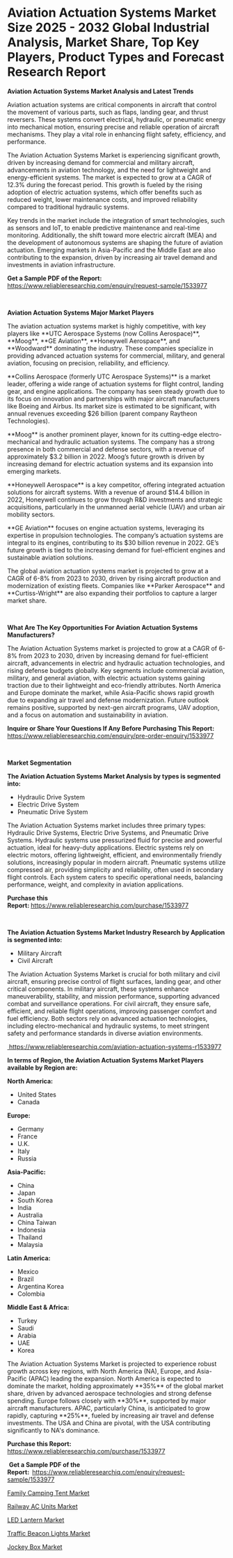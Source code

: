 <p><h1>Aviation Actuation Systems Market Size 2025 - 2032 Global Industrial Analysis, Market Share, Top Key Players, Product Types and Forecast Research Report</h1></p><p><strong>Aviation Actuation Systems Market Analysis and Latest Trends</strong></p>
<p><p>Aviation actuation systems are critical components in aircraft that control the movement of various parts, such as flaps, landing gear, and thrust reversers. These systems convert electrical, hydraulic, or pneumatic energy into mechanical motion, ensuring precise and reliable operation of aircraft mechanisms. They play a vital role in enhancing flight safety, efficiency, and performance.</p><p>The Aviation Actuation Systems Market is experiencing significant growth, driven by increasing demand for commercial and military aircraft, advancements in aviation technology, and the need for lightweight and energy-efficient systems. The market is expected to grow at a CAGR of 12.3% during the forecast period. This growth is fueled by the rising adoption of electric actuation systems, which offer benefits such as reduced weight, lower maintenance costs, and improved reliability compared to traditional hydraulic systems.</p><p>Key trends in the market include the integration of smart technologies, such as sensors and IoT, to enable predictive maintenance and real-time monitoring. Additionally, the shift toward more electric aircraft (MEA) and the development of autonomous systems are shaping the future of aviation actuation. Emerging markets in Asia-Pacific and the Middle East are also contributing to the expansion, driven by increasing air travel demand and investments in aviation infrastructure.</p></p>
<p><strong>Get a Sample PDF of the Report:&nbsp;</strong> <a href="https://www.reliableresearchiq.com/enquiry/request-sample/1533977?utm_campaign=1834&utm_medium=2&utm_source=Github&utm_content=ia&utm_term=23012025&utm_id=aviation-actuation-systems">https://www.reliableresearchiq.com/enquiry/request-sample/1533977</a></p>
<p>&nbsp;</p>
<p><strong>Aviation Actuation Systems Major Market Players</strong></p>
<p><p>The aviation actuation systems market is highly competitive, with key players like **UTC Aerospace Systems (now Collins Aerospace)**, **Moog**, **GE Aviation**, **Honeywell Aerospace**, and **Woodward** dominating the industry. These companies specialize in providing advanced actuation systems for commercial, military, and general aviation, focusing on precision, reliability, and efficiency.</p><p>**Collins Aerospace (formerly UTC Aerospace Systems)** is a market leader, offering a wide range of actuation systems for flight control, landing gear, and engine applications. The company has seen steady growth due to its focus on innovation and partnerships with major aircraft manufacturers like Boeing and Airbus. Its market size is estimated to be significant, with annual revenues exceeding $26 billion (parent company Raytheon Technologies).</p><p>**Moog** is another prominent player, known for its cutting-edge electro-mechanical and hydraulic actuation systems. The company has a strong presence in both commercial and defense sectors, with a revenue of approximately $3.2 billion in 2022. Moog’s future growth is driven by increasing demand for electric actuation systems and its expansion into emerging markets.</p><p>**Honeywell Aerospace** is a key competitor, offering integrated actuation solutions for aircraft systems. With a revenue of around $14.4 billion in 2022, Honeywell continues to grow through R&D investments and strategic acquisitions, particularly in the unmanned aerial vehicle (UAV) and urban air mobility sectors.</p><p>**GE Aviation** focuses on engine actuation systems, leveraging its expertise in propulsion technologies. The company’s actuation systems are integral to its engines, contributing to its $30 billion revenue in 2022. GE’s future growth is tied to the increasing demand for fuel-efficient engines and sustainable aviation solutions.</p><p>The global aviation actuation systems market is projected to grow at a CAGR of 6-8% from 2023 to 2030, driven by rising aircraft production and modernization of existing fleets. Companies like **Parker Aerospace** and **Curtiss-Wright** are also expanding their portfolios to capture a larger market share.</p></p>
<p>&nbsp;</p>
<p><strong>What Are The Key Opportunities For Aviation Actuation Systems Manufacturers?</strong></p>
<p><p>The Aviation Actuation Systems market is projected to grow at a CAGR of 6-8% from 2023 to 2030, driven by increasing demand for fuel-efficient aircraft, advancements in electric and hydraulic actuation technologies, and rising defense budgets globally. Key segments include commercial aviation, military, and general aviation, with electric actuation systems gaining traction due to their lightweight and eco-friendly attributes. North America and Europe dominate the market, while Asia-Pacific shows rapid growth due to expanding air travel and defense modernization. Future outlook remains positive, supported by next-gen aircraft programs, UAV adoption, and a focus on automation and sustainability in aviation.</p></p>
<p><strong>Inquire or Share Your Questions If Any Before Purchasing This Report:</strong> <a href="https://www.reliableresearchiq.com/enquiry/pre-order-enquiry/1533977?utm_campaign=1834&utm_medium=2&utm_source=Github&utm_content=ia&utm_term=23012025&utm_id=aviation-actuation-systems">https://www.reliableresearchiq.com/enquiry/pre-order-enquiry/1533977</a></p>
<p>&nbsp;</p>
<p><strong>Market Segmentation</strong></p>
<p><strong>The Aviation Actuation Systems Market Analysis by types is segmented into:</strong></p>
<p><ul><li>Hydraulic Drive System</li><li>Electric Drive System</li><li>Pneumatic Drive System</li></ul></p>
<p><p>The Aviation Actuation Systems market includes three primary types: Hydraulic Drive Systems, Electric Drive Systems, and Pneumatic Drive Systems. Hydraulic systems use pressurized fluid for precise and powerful actuation, ideal for heavy-duty applications. Electric systems rely on electric motors, offering lightweight, efficient, and environmentally friendly solutions, increasingly popular in modern aircraft. Pneumatic systems utilize compressed air, providing simplicity and reliability, often used in secondary flight controls. Each system caters to specific operational needs, balancing performance, weight, and complexity in aviation applications.</p></p>
<p><strong>Purchase this Report:&nbsp;</strong><a href="https://www.reliableresearchiq.com/purchase/1533977?utm_campaign=1834&utm_medium=2&utm_source=Github&utm_content=ia&utm_term=23012025&utm_id=aviation-actuation-systems">https://www.reliableresearchiq.com/purchase/1533977</a></p>
<p>&nbsp;</p>
<p><strong>The Aviation Actuation Systems Market Industry Research by Application is segmented into:</strong></p>
<p><ul><li>Military Aircraft</li><li>Civil Aircraft</li></ul></p>
<p><p>The Aviation Actuation Systems Market is crucial for both military and civil aircraft, ensuring precise control of flight surfaces, landing gear, and other critical components. In military aircraft, these systems enhance maneuverability, stability, and mission performance, supporting advanced combat and surveillance operations. For civil aircraft, they ensure safe, efficient, and reliable flight operations, improving passenger comfort and fuel efficiency. Both sectors rely on advanced actuation technologies, including electro-mechanical and hydraulic systems, to meet stringent safety and performance standards in diverse aviation environments.</p></p>
<p><a href="https://www.reliableresearchiq.com/aviation-actuation-systems-r1533977?utm_campaign=1834&utm_medium=2&utm_source=Github&utm_content=ia&utm_term=23012025&utm_id=aviation-actuation-systems">&nbsp;https://www.reliableresearchiq.com/aviation-actuation-systems-r1533977</a></p>
<p><strong>In terms of Region, the Aviation Actuation Systems Market Players available by Region are:</strong></p>
<p>
    <p> <strong> North America: </strong>
        <ul>
            <li>United States</li>
            <li>Canada</li>
        </ul>
        </p> 
    <p> <strong> Europe: </strong>
        <ul>
            <li>Germany</li>
            <li>France</li>
            <li>U.K.</li>
            <li>Italy</li>
            <li>Russia</li>
        </ul>
        </p> 
    <p> <strong> Asia-Pacific: </strong>
        <ul>
            <li>China</li>
            <li>Japan</li>
            <li>South Korea</li>
            <li>India</li>
            <li>Australia</li>
            <li>China Taiwan</li>
            <li>Indonesia</li>
            <li>Thailand</li>
            <li>Malaysia</li>
        </ul>
        </p> 
    <p> <strong> Latin America: </strong>
        <ul>
            <li>Mexico</li>
            <li>Brazil</li>
            <li>Argentina Korea</li>
            <li>Colombia</li>
        </ul>
        </p> 
    <p> <strong> Middle East & Africa: </strong>
        <ul>
            <li>Turkey</li>
            <li>Saudi</li>
            <li>Arabia</li>
            <li>UAE</li>
            <li>Korea</li>
        </ul>
    </p>
    </p>
<p><p>The Aviation Actuation Systems Market is projected to experience robust growth across key regions, with North America (NA), Europe, and Asia-Pacific (APAC) leading the expansion. North America is expected to dominate the market, holding approximately **35%** of the global market share, driven by advanced aerospace technologies and strong defense spending. Europe follows closely with **30%**, supported by major aircraft manufacturers. APAC, particularly China, is anticipated to grow rapidly, capturing **25%**, fueled by increasing air travel and defense investments. The USA and China are pivotal, with the USA contributing significantly to NA's dominance.</p></p>
<p><strong>Purchase this Report: </strong><a href="https://www.reliableresearchiq.com/purchase/1533977?utm_campaign=1834&utm_medium=2&utm_source=Github&utm_content=ia&utm_term=23012025&utm_id=aviation-actuation-systems">https://www.reliableresearchiq.com/purchase/1533977</a></p>
<p>&nbsp;<strong>Get a Sample PDF of the Report:&nbsp;&nbsp;</strong><a href="https://www.reliableresearchiq.com/enquiry/request-sample/1533977?utm_campaign=1834&utm_medium=2&utm_source=Github&utm_content=ia&utm_term=23012025&utm_id=aviation-actuation-systems">https://www.reliableresearchiq.com/enquiry/request-sample/1533977</a></p>
<p><strong></strong></p>
<p><p><a href="https://www.linkedin.com/pulse/key-trends-growth-drivers-family-camping-tent-market-zui0c?utm_campaign=1834&utm_medium=2&utm_source=Github&utm_content=ia&utm_term=23012025&utm_id=aviation-actuation-systems">Family Camping Tent Market</a></p><p><a href="https://github.com/justalichtenberger/Market-Research-Report-List-1/blob/main/railway-ac-units-market.md?utm_campaign=1834&utm_medium=2&utm_source=Github&utm_content=ia&utm_term=23012025&utm_id=aviation-actuation-systems">Railway AC Units Market</a></p><p><a href="https://www.linkedin.com/pulse/led-lantern-market-size-analysis-2025-2032-sustained-115-fko8e?utm_campaign=1834&utm_medium=2&utm_source=Github&utm_content=ia&utm_term=23012025&utm_id=aviation-actuation-systems">LED Lantern Market</a></p><p><a href="https://github.com/arnoldannice0/Market-Research-Report-List-1/blob/main/traffic-beacon-lights-market.md?utm_campaign=1834&utm_medium=2&utm_source=Github&utm_content=ia&utm_term=23012025&utm_id=aviation-actuation-systems">Traffic Beacon Lights Market</a></p><p><a href="https://www.linkedin.com/pulse/impressive-size-global-jockey-box-market-set-reach-new-heights-n7tzc?utm_campaign=1834&utm_medium=2&utm_source=Github&utm_content=ia&utm_term=23012025&utm_id=aviation-actuation-systems">Jockey Box Market</a></p></p>